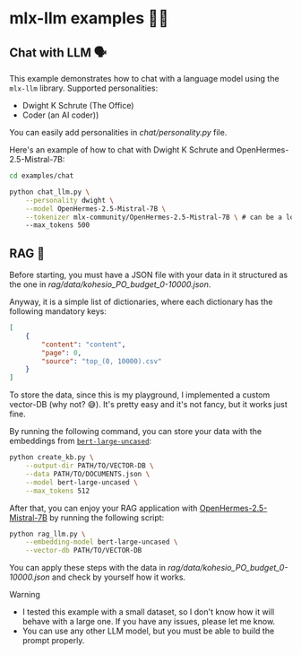 # **mlx-llm examples 🧑‍💻**

## **Chat with LLM 🗣️**

This example demonstrates how to chat with a language model using the `mlx-llm` library. Supported personalities:
- Dwight K Schrute (The Office)
- Coder (an AI coder))

You can easily add personalities in *chat/personality.py* file.

Here's an example of how to chat with Dwight K Schrute and OpenHermes-2.5-Mistral-7B:

```bash
cd examples/chat

python chat_llm.py \
    --personality dwight \
    --model OpenHermes-2.5-Mistral-7B \
    --tokenizer mlx-community/OpenHermes-2.5-Mistral-7B \ # can be a local path to a tokenizer.model file
    --max_tokens 500
```

## **RAG 📁**

Before starting, you must have a JSON file with your data in it structured as the one in *rag/data/kohesio_PO_budget_0-10000.json*. 

Anyway, it is a simple list of dictionaries, where each dictionary has the following mandatory keys:

```json
[
    {
        "content": "content",
        "page": 0,
        "source": "top_(0, 10000).csv"
    }
]
```

To store the data, since this is my playground, I implemented a custom vector-DB (why not? 😅). It's pretty easy and it's not fancy, but it works just fine. 

By running the following command, you can store your data with the embeddings from [`bert-large-uncased`](https://huggingface.co/mlx-community/bert-large-uncased-mlx):

```bash
python create_kb.py \
    --output-dir PATH/TO/VECTOR-DB \
    --data PATH/TO/DOCUMENTS.json \
    --model bert-large-uncased \
    --max_tokens 512
```

After that, you can enjoy your RAG application with [OpenHermes-2.5-Mistral-7B](https://huggingface.co/mlx-community/OpenHermes-2.5-Mistral-7B) by running the following script:

```bash
python rag_llm.py \
    --embedding-model bert-large-uncased \
    --vector-db PATH/TO/VECTOR-DB
```

You can apply these steps with the data in *rag/data/kohesio_PO_budget_0-10000.json* and check by yourself how it works.

> [!WARNING]  
> * I tested this example with a small dataset, so I don't know how it will behave with a large one. If you have any issues, please let me know.
> * You can use any other LLM model, but you must be able to build the prompt properly. 
